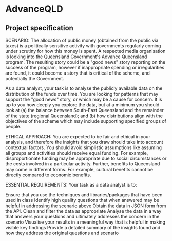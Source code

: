 # AdvanceQLD
## Project specification
SCENARIO: The allocation of public money (obtained from the public via taxes) is a politically sensitive activity with governments regularly coming under scrutiny for how this money is spent. A respected media organisation is looking into the Queensland Government's Advance Queensland program. The resulting story could be a "good news" story reporting on the success of the program, however if inappropriate spending or irregularities are found, it could become a story that is critical of the scheme, and potentially the Government.

As a data analyst, your task is to analyse the publicly available data on the distribution of the funds over time. You are looking for patterns that may support the "good news" story, or which may be a cause for concern. It is up to you how deeply you explore the data, but at a minimum you should look at (a) the balance between South-East Queensland and the remainder of the state (regional Queensland); and (b) how distributions align with the objectives of the scheme which may include supporting specified groups of people.

ETHICAL APPROACH: You are expected to be fair and ethical in your analysis, and therefore the insights that you draw should take into account contextual factors. You should avoid simplistic assumptions like assuming all groups and activities should receive equal funding. For example, disproportionate funding may be appropriate due to social circumstances or the costs involved in a particular activity. Further, benefits to Queensland may come in different forms. For example, cultural benefits cannot be directly compared to economic benefits.

ESSENTIAL REQUIREMENTS: Your task as a data analyst is to:

Ensure that you use the techniques and libraries/packages that have been used in class
Identify high quality questions that when answered may be helpful in addressing the scenario above
Obtain the data in JSON form from the API.
Clean and filter the data as appropriate
Analyse the data in a way that answers your questions and ultimately addresses the concern in the scenario
Visualise your results in a meaningful way that is helpful in making visible key findings
Provide a detailed summary of the insights found and how they address the original questions and scenario
